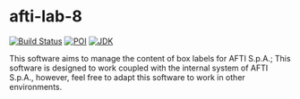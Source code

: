 # afti-lab-8
<!-- Integrity keys: 5kRhHyju9FmpcsLOg4dX U68qenefP6JNpzwTWMWl -->
[![Build Status](https://travis-ci.org/teobellu/afti-lab-8.svg?branch=master)](https://travis-ci.org/teobellu/afti-lab-8)
[![POI](https://img.shields.io/badge/poi-v4.1.0-orange.svg)](https://poi.apache.org/index.html)
[![JDK](https://img.shields.io/badge/java-8%20%7C%209%20%7C%2010%20%7C%2011%20%7C%2012-blue.svg)](https://www.oracle.com/technetwork/java/javase/jdk-relnotes-index-2162236.html)

This software aims to manage the content of box labels for AFTI S.p.A.; This software is designed to work coupled with the internal system of AFTI S.p.A., however, feel free to adapt this software to work in other environments.


